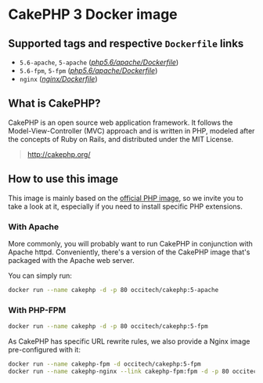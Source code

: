 # CakePHP 3 Docker image

## Supported tags and respective `Dockerfile` links

* `5.6-apache`, `5-apache` (*[php5.6/apache/Dockerfile](https://github.com/occitech/docker/blob/master/cakephp/3.x/php5.6/apache/Dockerfile)*)
* `5.6-fpm`, `5-fpm` (*[php5.6/apache/Dockerfile](https://github.com/occitech/docker/blob/master/cakephp/3.x/php5.6/fpm/Dockerfile)*)
* `nginx` (*[nginx/Dockerfile](https://github.com/occitech/docker/blob/master/cakephp/3.x/nginx/Dockerfile)*)

## What is CakePHP?

CakePHP is an open source web application framework. It follows the Model-View-Controller (MVC) approach and is written in PHP, modeled after the concepts of Ruby on Rails, and distributed under the MIT License.

> http://cakephp.org/

## How to use this image

This image is mainly based on the [official PHP image](https://registry.hub.docker.com/u/library/php/), so we invite you to take a look at it, especially if you need to install specific PHP extensions.

### With Apache

More commonly, you will probably want to run CakePHP in conjunction with Apache httpd. Conveniently, there's a version of the CakePHP image that's packaged with the Apache web server.

You can simply run:

```bash
docker run --name cakephp -d -p 80 occitech/cakephp:5-apache
```

### With PHP-FPM

```bash
docker run --name cakephp -d -p 80 occitech/cakephp:5-fpm
```

As CakePHP has specific URL rewrite rules, we also provide a Nginx image pre-configured with it:

```bash
docker run --name cakephp-fpm -d occitech/cakephp:5-fpm
docker run --name cakephp-nginx --link cakephp-fpm:fpm -d -p 80 occitech/cakephp:nginx
```

